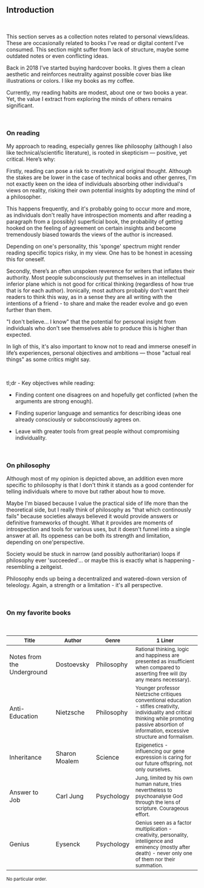## Introduction

<br>

This section serves as a collection notes related to personal views/ideas. These are occasionally related to books I've read or digital content I've consumed. This section might suffer from lack of structure, maybe some outdated notes or even conflicting ideas.

Back in 2018 I've started buying hardcover books. It gives them a clean aesthetic and reinforces neutrality against possible cover bias like illustrations or colors. I like my books as my coffee.

Currently, my reading habits are modest, about one or two books a year. Yet, the value I extract from exploring the minds of others remains significant.

<br>

### On reading
My approach to reading, especially genres like philosophy (although I also like technical/scientific literature), is rooted in skepticism — positive, yet critical. Here’s why:

Firstly, reading can pose a risk to creativity and original thought. Although the stakes are be lower in the case of technical books and other genres, I'm not exactly keen on the idea of individuals absorbing other individual's views on reality, risking their own potential insights by adopting the mind of a philosopher.

This happens frequently, and it's probably going to occur more and more, as individuals don't really have introspection moments and after reading a paragraph from a (possibly) superficial book, the probability of getting hooked on the feeling of agreement on certain insights and become tremendously biased towards the views of the author is increased.

Depending on one's personality, this 'sponge' spectrum might render reading specific topics risky, in my view. One has to be honest in acessing this for oneself.

Secondly, there’s an often unspoken reverence for writers that inflates their authority. Most people subconsciously put themselves in an intellectual inferior plane which is not good for critical thinking (regardless of how true that is for each author). Ironically, most authors probably don't want their readers to think this way, as in a sense they are all writing with the intentions of a friend - to share and make the reader evolve and go even further than them.

"I don't believe... I know" that the potential for personal insight from individuals who don't see themselves able to produce this is higher than expected.

In ligh of this, it's also important to know not to read and  immerse oneself in life’s experiences, personal objectives and ambitions — those "actual real things" as some critics might say.

<br>

tl;dr - Key objectives while reading: 

- Finding content one disagrees on and hopefully get conflicted (when the arguments are strong enough).

- Finding superior language and semantics for describing ideas one already consciously or subconsciously agrees on.

- Leave with greater tools from great people without compromising individuality.

<br>

### On philosophy

Although most of my opinion is depicted above, an addition even more specific to philosophy is that I don't think it stands as a good contender for telling individuals where to move but rather about how to move.

Maybe I'm biased because I value the practical side of life more than the theoretical side, but I really think of philosophy as "that which continously fails" because societies always believed it would provide answers or definitive frameworks of thought. What it provides are moments of introspection and tools for various uses, but it doesn't funnel into a single answer at all. Its oppeness can be both its strength and limitation, depending on one'perspective.

Society would be stuck in narrow (and possibly authoritarian) loops if philosophy ever 'succeeded'... or maybe this is exactly what is happening - resembling a zeitgeist.

Philosophy ends up being a decentralized and watered-down version of teleology. Again, a strength or a limitation - it's all perspective.

<br>

### On my favorite books

<br>

| <small>Title</small>       | <small>Author</small> | <small>Genre</small> | <small> 1 Liner</small>                                                                                                                                                                                                     |
|----------------------------|-----------------------|----------------------|-----------------------------------------------------------------------------------------------------------------------------------------------------------------------------------------------------------------------------|
| Notes from the Underground | Dostoevsky            | Philosophy           | <small> Rational thinking, logic and happiness are presented as insufficient when compared to asserting free will (by any means necessary).</small>                                                                         |
| Anti-Education             | Nietzsche             | Philosophy           | <small> Younger professor Nietzsche critiques conventional education - stifles creativity, individuality and critical thinking while promoting passive absortion of information, excessive structure and formalism.</small> |
| Inheritance                | Sharon Moalem         | Science              | <small> Epigenetics - influencing our gene expression is caring for our future offspring, not only ourselves.</small>                                                                                                       |
| Answer to Job              | Carl Jung             | Psychology           | <small> Jung, limited by his own human nature, tries nevertheless to psychoanalyse God through the lens of scripture. Courageous effort.</small>                                                                            |
| Genius                     | Eysenck               | Psychology           | <small> Genius seen as a factor multiplication - creativity, personality, intelligence and eminency (mostly after death) - never only one of them nor their summation.</small>                                              | 

<small> No particular order. </small>